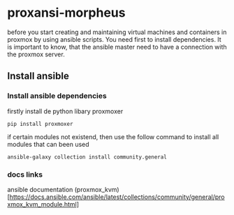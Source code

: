 # proxansi-morpheus
before you start creating and maintaining virtual machines and containers in proxmox by using ansible scripts. You need first to install dependencies.
It is important to know, that the ansible master need to have a connection with the proxmox server.

## Install ansible


### Install ansible dependencies
firstly install de python libary proxmoxer
```
pip install proxmoxer
```
if certain modules not existend, then use the follow command to install all modules that can been used
```
ansible-galaxy collection install community.general
```

### docs links
ansible documentation (proxmox_kvm)[https://docs.ansible.com/ansible/latest/collections/community/general/proxmox_kvm_module.html]

